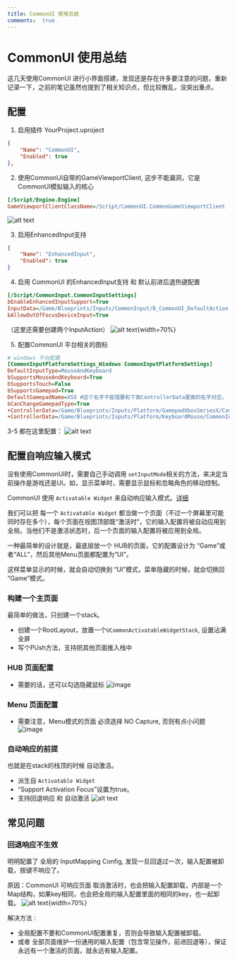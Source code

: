 ```yaml
---
title: CommonUI 使用总结
comments:  true
---
```


# CommonUI 使用总结

这几天使用CommonUI 进行小界面搭建，发现还是存在许多要注意的问题，重新记录一下，之前的笔记虽然也提到了相关知识点，但比较散乱，没突出重点。

## 配置

1. 启用插件 YourProject.uproject
```json
{
    "Name": "CommonUI",
    "Enabled": true
},
```
2. 使用CommonUI自带的GameViewportClient, 这步不能漏洞，它是CommonUI模拟输入的核心
```ini
[/Script/Engine.Engine]
GameViewportClientClassName=/Script/CommonUI.CommonGameViewportClient  
```
![alt text](../../assets/images/000CommonUI_image-1.png)

3. 启用EnhancedInput支持
```json
{
    "Name": "EnhancedInput",
    "Enabled": true
}
```

4. 启用 CommonUI 的EnhancedInput支持 和 默认前进后退热键配置
```ini
[/Script/CommonInput.CommonInputSettings]
bEnableEnhancedInputSupport=True
InputData=/Game/Blueprints/Inputs/CommonInput/B_CommonUI_DefaultAction.B_CommonUI_DefaultAction_C
bAllowOutOfFocusDeviceInput=True
```
（这里还需要创建两个InputAction）
![alt text](../../assets/images/000CommonUI_image-2.png){width=70%}

5. 配置CommonUI 平台相关的图标
```ini
# windows 平台配置
[CommonInputPlatformSettings_Windows CommonInputPlatformSettings]
DefaultInputType=MouseAndKeyboard
bSupportsMouseAndKeyboard=True
bSupportsTouch=False
bSupportsGamepad=True
DefaultGamepadName=XSX #这个名字不能错要和下面ControllerData里面的名字对应， 否则小图标无法生效
bCanChangeGamepadType=True
+ControllerData=/Game/Blueprints/Inputs/Platform/GamepadXboxSeriesX/CommonInput_Gamepad_XSX.CommonInput_Gamepad_XSX_C
+ControllerData=/Game/Blueprints/Inputs/Platform/KeyboardMouse/CommonInput_KeyboardMouse.CommonInput_KeyboardMouse_C
```

3-5 都在这里配置：
![alt text](../../assets/images/000CommonUI_image.png)


## 配置自响应输入模式

没有使用CommonUI时，需要自己手动调用 `setInputMode`相关的方法，来决定当前操作是游戏还是UI。如，显示菜单时，需要显示鼠标和忽略角色的移动控制。

CommonUI 使用 `Activatable Widget` 来自动响应输入模式。[详细](./00How%20to%20setup%20CommonUI%20in%20UE5.4.2.zh.md)

我们可以把 每一个 `Activatable Widget` 都当做一个页面（不过一个屏幕里可能同时存在多个），每个页面在视图顶部既“激活时”，它的输入配置将被自动应用到全局。当他们不是激活状态时，后一个页面的输入配置将被应用到全局。

一种最简单的设计就是，最底层放一个 HUB的页面，它的配置设计为 “Game”或者“ALL”，然后其他Menu页面都配置为“UI”。

这样菜单显示的时候，就会自动切换到 “UI”模式，菜单隐藏的时候，就会切换回 “Game”模式。

### 构建一个主页面

最简单的做法，只创建一个stack。
- 创建一个RootLayout，放置一个`UCommonActivatableWidgetStack`, 设置沾满全屏
- 写个PUsh方法，支持把其他页面推入栈中

### HUB 页面配置
- 需要的话，还可以勾选隐藏鼠标
![image](<../../assets/images/How to setup CommonUI in UE5.4.2_image-3.png>)

### Menu 页面配置
- 需要注意，Menu模式的页面 必须选择 NO Capture, 否则有点小问题
![image](<../../assets/images/How to setup CommonUI in UE5.4.2_image-2.png>)

### 自动响应的前提
也就是在stack的栈顶的时候 自动激活。

- 派生自 `Activatable Widget`
- “Support Activation Focus”设置为true。
- 支持回退响应 和 自动激活
  ![alt text](../../assets/images/000CommonUI_image-3.png)


## 常见问题

### 回退响应不生效

明明配置了 全局的 InputMapping Config, 发现一旦回退过一次，输入配置被卸载，按键不响应了。

原因：CommonUI 可响应页面 取消激活时，也会把输入配置卸载，内部是一个Map结构，如果key相同，也会把全局的输入配置里面的相同的key，也一起卸载。
![alt text](../../assets/images/000CommonUI_image-4.png){width=70%}

解决方法 : 
- 全局配置不要和CommonUI配置重复，否则会导致输入配置被卸载。 
- 或者 全部页面维护一份通用的输入配置（包含常见操作，前进回退等），保证永远有一个激活的页面，就永远有输入配置。

